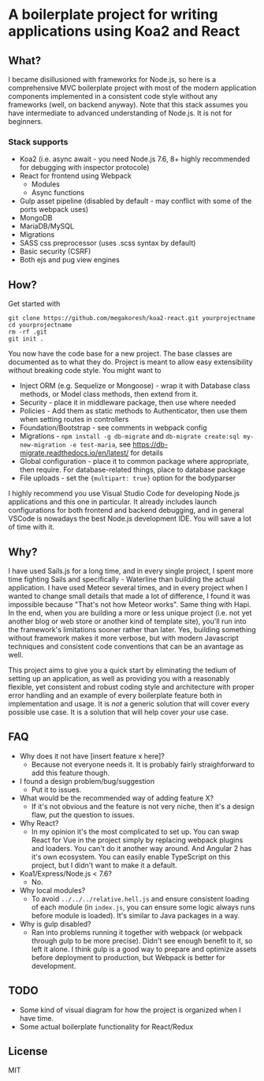 # A boilerplate project for writing applications using Koa2 and React

## What?
I became disillusioned with frameworks for Node.js, so here is a comprehensive MVC boilerplate project with most of the modern application components implemented in a consistent code style without any frameworks (well, on backend anyway). Note that this stack assumes you have intermediate to advanced understanding of Node.js. It is not for beginners.

### Stack supports
 - Koa2 (i.e. async await - you need Node.js 7.6, 8+ highly recommended for debugging with inspector protocole)
 - React for frontend using Webpack
   - Modules
   - Async functions
 - Gulp asset pipeline (disabled by default - may conflict with some of the ports webpack uses)
 - MongoDB
 - MariaDB/MySQL
 - Migrations
 - SASS css preprocessor (uses .scss syntax by default)
 - Basic security (CSRF)
 - Both ejs and pug view engines

## How?
Get started with
```
git clone https://github.com/megakoresh/koa2-react.git yourprojectname
cd yourprojectname
rm -rf .git
git init .
```
You now have the code base for a new project. The base classes are documented as to what they do. Project is meant to allow easy extensibility without breaking code style. You might want to
  - Inject ORM (e.g. Sequelize or Mongoose) - wrap it with Database class methods, or Model class methods, then extend from it.
  - Security - place it in middleware package, then use where needed
  - Policies - Add them as static methods to Authenticator, then use them when setting routes in controllers
  - Foundation/Bootstrap - see comments in webpack config
  - Migrations - `npm install -g db-migrate` and `db-migrate create:sql my-new-migration -e test-maria`, see https://db-migrate.readthedocs.io/en/latest/ for details
  - Global configuration - place it to common package where appropriate, then require. For database-related things, place to database package
  - File uploads - set the `{multipart: true}` option for the bodyparser

I highly recommend you use Visual Studio Code for developing Node.js applications and this one in particular. It already includes launch configurations for both frontend and backend debugging, and in general VSCode is nowadays the best Node.js development IDE. You will save a lot of time with it.

## Why?
I have used Sails.js for a long time, and in every single project, I spent more time fighting Sails and specifically - Waterline than building the actual application. I have used Meteor several times, and in every project when I wanted to change small details that made a lot of difference, I found it was impossible because "That's not how Meteor works". Same thing with Hapi. In the end, when you are building a more or less unique project (i.e. not yet another blog or web store or another kind of template site), you'll run into the framework's limitations sooner rather than later. Yes, building something without framework makes it more verbose, but with modern Javascript techniques and consistent code conventions that can be an avantage as well.

This project aims to give you a quick start by eliminating the tedium of setting up an application, as well as providing you with a reasonably flexible, yet consistent and robust coding style and architecture with proper error handling and an example of every boilerplate feature both in implementation and usage. It is *not* a generic solution that will cover every possible use case. It is a solution that will help cover *your* use case.

## FAQ

  - Why does it not have [insert feature x here]?
    - Because not everyone needs it. It is probably fairly straighforward to add this feature though.
  - I found a design problem/bug/suggestion
    - Put it to issues.
  - What would be the recommended way of adding feature X?
    - If it's not obvious and the feature is not very niche, then it's a design flaw, put the question to issues.
  - Why React?
    - In my opinion it's the most complicated to set up. You can swap React for Vue in the project simply by replacing webpack plugins and loaders. You can't do it another way around. And Angular 2 has it's own ecosystem. You can easily enable TypeScript on this project, but I didn't want to make it a default.
  - Koa1/Express/Node.js < 7.6?
    - No.
  - Why local modules?
    - To avoid `../../../relative.hell.js` and ensure consistent loading of each module (in `index.js`, you can ensure some logic always runs before module is loaded). It's similar to Java packages in a way.
  - Why is gulp disabled?
    - Ran into problems running it together with webpack (or webpack through gulp to be more precise). Didn't see enough benefit to it, so left it alone. I think gulp is a good way to prepare and optimize assets before deployment to production, but Webpack is better for development.


## TODO
  - Some kind of visual diagram for how the project is organized when I have time.
  - Some actual boilerplate functionality for React/Redux

## License
MIT
